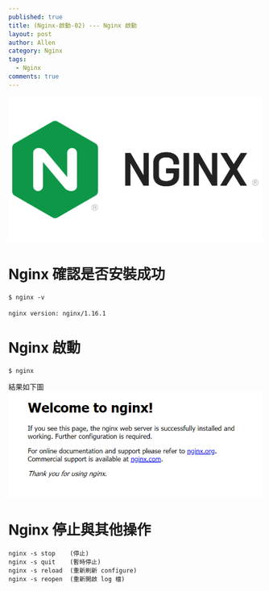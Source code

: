 ```yaml
---
published: true
title: (Nginx-啟動-02) --- Nginx 啟動
layout: post
author: Allen
category: Nginx
tags: 
  - Nginx
comments: true
---
```


![logo](/images/blog/20191218/20191218-001.png)

# Nginx 確認是否安裝成功

```console
$ nginx -v

nginx version: nginx/1.16.1
```


# Nginx 啟動

```console
$ nginx
```
結果如下圖
![nginx](/images/blog/20191218/20191218-002.png)

# Nginx 停止與其他操作

```console
nginx -s stop    (停止)
nginx -s quit    (暫時停止)
nginx -s reload  (重新刷新 configure)
nginx -s reopen  (重新開啟 log 檔)
```


